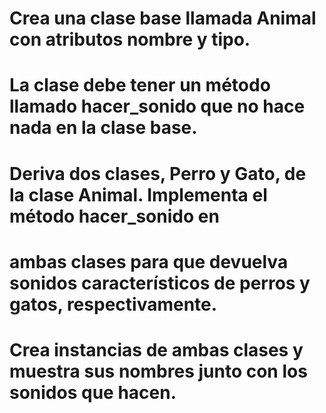 # Crea una clase base llamada Animal con atributos nombre y tipo. 
# La clase debe tener un método llamado hacer_sonido que no hace nada en la clase base.

# Deriva dos clases, Perro y Gato, de la clase Animal. Implementa el método hacer_sonido en
#  ambas clases para que devuelva sonidos característicos de perros y gatos, respectivamente.
# Crea instancias de ambas clases y muestra sus nombres junto con los sonidos que hacen.
